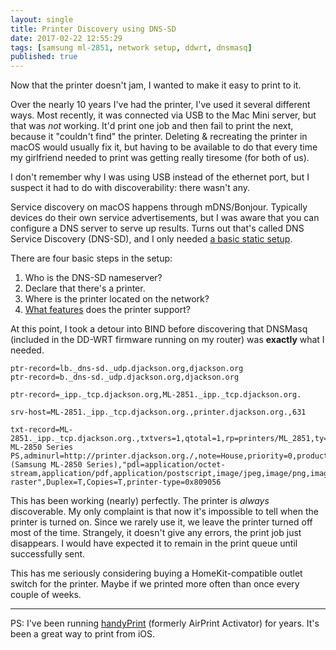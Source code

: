 ```yaml
---
layout: single
title: Printer Discovery using DNS-SD
date: 2017-02-22 12:55:29
tags: [samsung ml-2851, network setup, ddwrt, dnsmasq]
published: true
---
```


Now that the printer doesn't jam, I wanted to make it easy to print to it.

Over the nearly 10 years I've had the printer, I've used it several different ways. Most recently, it was connected via USB to the Mac Mini server, but that was *not* working. It'd print one job and then fail to print the next, because it "couldn't find" the printer. Deleting & recreating the printer in macOS would usually fix it, but having to be available to do that every time my girlfriend needed to print was getting really tiresome (for both of us).

I don't remember why I was using USB instead of the ethernet port, but I suspect it had to do with discoverability: there wasn't any.

Service discovery on macOS happens through mDNS/Bonjour. Typically devices do their own service advertisements, but I was aware that you can configure a DNS server to serve up results. Turns out that's called DNS Service Discovery (DNS-SD), and I only needed [a basic static setup](http://www.dns-sd.org/serverstaticsetup.html).

There are four basic steps in the setup:

1. Who is the DNS-SD nameserver?
2. Declare that there's a printer.
3. Where is the printer located on the network?
4. [What features](https://developer.apple.com/bonjour/printing-specification/bonjourprinting-1.2.pdf) does the printer support?

At this point, I took a detour into BIND before discovering that DNSMasq (included in the DD-WRT firmware running on my router) was **exactly** what I needed.

````
ptr-record=lb._dns-sd._udp.djackson.org,djackson.org
ptr-record=b._dns-sd._udp.djackson.org,djackson.org

ptr-record=_ipp._tcp.djackson.org,ML-2851._ipp._tcp.djackson.org.

srv-host=ML-2851._ipp._tcp.djackson.org.,printer.djackson.org.,631

txt-record=ML-2851._ipp._tcp.djackson.org.,txtvers=1,qtotal=1,rp=printers/ML_2851,ty=Samsung ML-2850 Series PS,adminurl=http://printer.djackson.org./,note=House,priority=0,product=(Samsung ML-2850 Series),"pdl=application/octet-stream,application/pdf,application/postscript,image/jpeg,image/png,image/pwg-raster",Duplex=T,Copies=T,printer-type=0x809056
````

This has been working (nearly) perfectly. The printer is *always* discoverable. My only complaint is that now it's impossible to tell when the printer is turned on. Since we rarely use it, we leave the printer turned off most of the time. Strangely, it doesn't give any errors, the print job just disappears. I would have expected it to remain in the print queue until successfully sent.

This has me seriously considering buying a HomeKit-compatible outlet switch for the printer. Maybe if we printed more often than once every couple of weeks.

----

PS: I've been running [handyPrint](http://www.netputing.com/applications/handyprint-v5/) (formerly AirPrint Activator) for years. It's been a great way to print from iOS.
